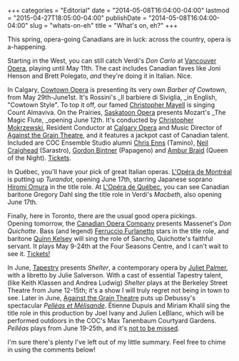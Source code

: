 +++
categories = "Editorial"
date = "2014-05-08T16:04:00-04:00"
lastmod = "2015-04-27T18:05:00-04:00"
publishDate = "2014-05-08T16:04:00-04:00"
slug = "whats-on-eh"
title = "What&#039;s on, eh?"
+++

This spring, opera-going Canadians are in luck: across the country, opera is a-happening.

Starting in the West, you can still catch Verdi's _Don Carlo_ at [Vancouver Opera](https://www.vancouveropera.ca/Carlo-2013-14.html), playing until May 11th. The cast includes Canadian faves like Joni Henson and Brett Polegato, _and_ they're doing it in Italian. Nice. 

In Calgary, [Cowtown Opera](http://www.cowtownoperacompany.com/2013/06/12/barber-of-cowtown/#more-1867) is presenting its very own _Barber of Cowtown_, from May 29th-June1st. It's Rossini's _Il barbiere di Siviglia, _in English, "Cowtown Style". To top it off, our famed [Christopher Mayell](/two-tenors-youtube-comments/) is singing Count Almaviva.
On the Prairies, [Saskatoon Opera](http://www.saskatoonopera.ca/#season) presents Mozart's _The Magic Flute, _opening June 12th. It's conducted by [Christopher Mokrzewski](http://www.christophermokrzewski.com/Home/Christopher_Mokrzewski.html), Resident Conductor at [Calgary Opera](http://www.calgaryopera.com/) and Music Director of [Against the Grain Theatre](http://againstthegraintheatre.com/), and it features a jackpot cast of Canadian talent. Included are COC Ensemble Studio alumni [Chris Enns](http://barczablog.com/2013/01/25/10forenns/) (Tamino), [Neil Craighead](http://neilcraighead.wordpress.com/) (Sarastro), [Gordon Bintner](http://www.ariamanagement.com/en/nos-artistes/gordon-bintner-w/) (Papageno) and [Ambur Braid](http://amburbraid.com/) (Queen of the Night). [Tickets](http://www.saskatoonopera.ca/#season).

In Québec, you'll have your pick of great Italian operas. [L'Opéra de Montréal](http://www.operademontreal.com/en/shows/2013-2014-season/turandot) is putting up _Turandot_, opening June 17th, starring Japanese soprano [Hiromi Omura](http://www.hiromiomura.com/) in the title role. At [L'Opéra de Québec](http://www.operadequebec.qc.ca/francais/macbeth.htm), you can see Canadian baritone Gregory Dahl sing the title role in Verdi's _Macbeth_, also opening June 17th.

Finally, here in Toronto, there are the usual good opera pickings. Opening tomorrow, the [Canadian Opera Company](http://www.coc.ca/PerformancesAndTickets/1314Season/DonQuichotte.aspx) presents Massenet's _Don Quichotte_. Bass (and legend) [Ferruccio Furlanetto](http://www.ferrucciofurlanetto.com/) stars in the title role, and baritone [Quinn Kelsey](http://schmopera.com/talking-with-singers-quinn-kelsey/) will sing the role of Sancho, Quichotte's faithful servant. It plays May 9-24th at the Four Seasons Centre, and I can't wait to see it. [Tickets!](http://www.coc.ca/PerformancesAndTickets/1314Season/DonQuichotte.aspx)

In June, [Tapestry](https://tapestryopera.com/) presents _Shelter_, a contemporary opera by [Juliet Palmer](http://www.torontoartsfoundation.org/First-Impressions-hidden-pages/Juliet-Palmer), with a libretto by Julie Salverson. With a cast of essential Tapestry talent, (like Keith Klassen and Andrea Ludwig) _Shelter_ plays at the Berkeley Street Theatre from June 12-15th; it's a show I will truly regret not being in town to see. Later in June, [Against the Grain Theatre](http://againstthegraintheatre.com/shows/pelleas) puts up Debussy's spectacular _P[elléas et Mélisande](http://againstthegraintheatre.com/shows/pelleas)_. Étienne Dupuis and Miriam Khalil sing the title role in this production by Joel Ivany and Julien LeBlanc, which will be performed outdoors in the COC's Max Tanenbaum Courtyard Gardens. _Pelléas_ plays from June 19-25th, and it's [not to be missed](http://againstthegraintheatre.com/shows/pelleas).

I'm sure there's plenty I've left out of my little summary. Feel free to chime in using the comments below!

